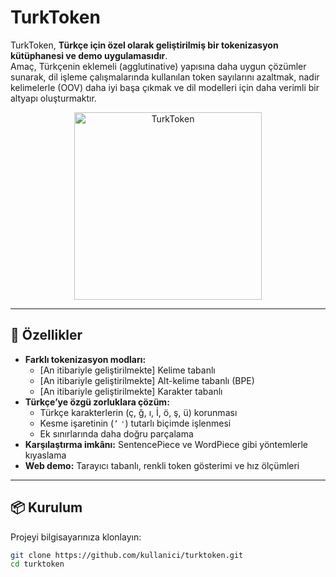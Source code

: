 # TurkToken

TurkToken, **Türkçe için özel olarak geliştirilmiş bir tokenizasyon kütüphanesi ve demo uygulamasıdır**.  
Amaç, Türkçenin eklemeli (agglutinative) yapısına daha uygun çözümler sunarak, dil işleme çalışmalarında kullanılan token sayılarını azaltmak, nadir kelimelerle (OOV) daha iyi başa çıkmak ve dil modelleri için daha verimli bir altyapı oluşturmaktır.

<p align="center">
  <img src="assets/cover.png" alt="TurkToken" width="300">
</p>

---

## 🚀 Özellikler

- **Farklı tokenizasyon modları:**
  - [An itibariyle geliştirilmekte] Kelime tabanlı
  - [An itibariyle geliştirilmekte] Alt-kelime tabanlı (BPE)
  - [An itibariyle geliştirilmekte] Karakter tabanlı
- **Türkçe’ye özgü zorluklara çözüm:**
  - Türkçe karakterlerin (ç, ğ, ı, İ, ö, ş, ü) korunması
  - Kesme işaretinin (`’` `'`) tutarlı biçimde işlenmesi
  - Ek sınırlarında daha doğru parçalama
- **Karşılaştırma imkânı:** SentencePiece ve WordPiece gibi yöntemlerle kıyaslama
- **Web demo:** Tarayıcı tabanlı, renkli token gösterimi ve hız ölçümleri

---

## 📦 Kurulum

Projeyi bilgisayarınıza klonlayın:

```bash
git clone https://github.com/kullanici/turktoken.git
cd turktoken
```
